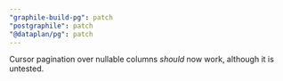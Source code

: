 ```yaml
---
"graphile-build-pg": patch
"postgraphile": patch
"@dataplan/pg": patch
---
```


Cursor pagination over nullable columns _should_ now work, although it is
untested.
